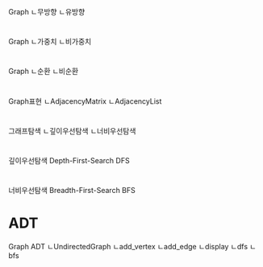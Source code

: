 
Graph
ㄴ무방향
ㄴ유방향
#
Graph
ㄴ가중치
ㄴ비가중치
#
Graph
ㄴ순환
ㄴ비순환

#
Graph표현
ㄴAdjacencyMatrix
ㄴAdjacencyList

#
그래프탐색
ㄴ깊이우선탐색
ㄴ너비우선탐색
#
깊이우선탐색
Depth-First-Search
DFS
#
너비우선탐색
Breadth-First-Search
BFS


# ADT
Graph ADT
ㄴUndirectedGraph
ㄴadd_vertex
ㄴadd_edge
ㄴdisplay
ㄴdfs
ㄴbfs
